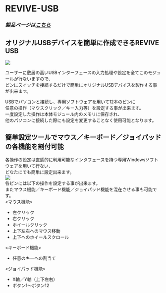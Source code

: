 # REVIVE-USB

### *製品ページは[こちら](http://bit-trade-one.co.jp/product/assemblydisk/revive-usb/)*

## オリジナルUSBデバイスを簡単に作成できるREVIVE USB
![](http://bit-trade-one.co.jp/wp/wp-content/uploads/2014/03/d3bd346bc2119d8576ce93741d53400c.png)  

ユーザーに敷居の高いUSBインターフェースの入力処理や設定を全てこのモジュールが行ないますので、  
ピンにスイッチを接続するだけで簡単にオリジナルUSBデバイスを製作する事が出来ます。  

USBでパソコンと接続し、専用ソフトウェアを用いて12本のピンに  
任意の操作（マウスクリック／キー入力等）を設定する事が出来ます。  
一度設定した操作は本体モジュール内のメモリに保存され、  
他のパソコンに接続した際にも設定を変更することなく使用可能となります。  

## 簡単設定ツールでマウス／キーボード／ジョイパッドの各機能を割付可能

各操作の設定は直感的に利用可能なインタフェースを持つ専用Windowsソフトウェアを用いて行ない、  
どなたにでも簡単に設定出来ます。  
![](http://bit-trade-one.co.jp/wp/wp-content/uploads/2014/03/ReviveUSB-ConfigrationTool.png)  
各ピンには以下の操作を設定する事が出来ます。  
またマウス機能／キーボード機能／ジョイパッド機能を混在させる事も可能です。  
<マウス機能>  

   - 左クリック
   - 右クリック
   - ホイールクリック
   - 上下左右へのマウス移動
   - 上下へのホイールスクロール

<キーボード機能>

   - 任意のキーへの割当て

<ジョイパッド機能>

   - X軸／Y軸（上下左右）
   - ボタン1～ボタン12
